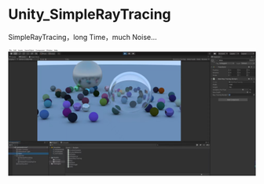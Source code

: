 # Unity_SimpleRayTracing
SimpleRayTracing，long Time，much Noise...

![image-20220729115926496](README.assets/image-20220729115926496.png)
